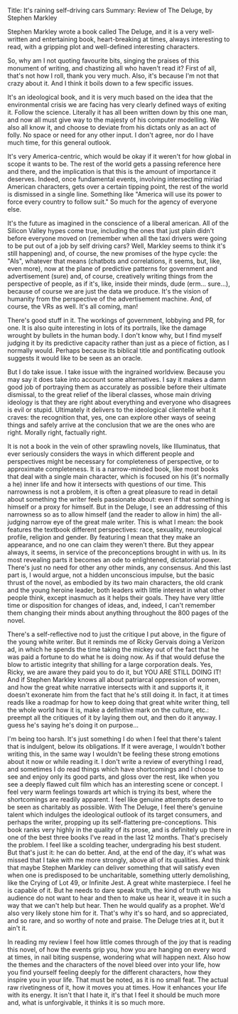Title: It's raining self-driving cars
Summary: Review of The Deluge, by Stephen Markley

Stephen Markley wrote a book called The Deluge, and it is a very well-written and entertaining book, heart-breaking at times, always interesting to read, with a gripping plot and well-defined interesting characters.

So, why am I not quoting favourite bits, singing the praises of this monument of writing, and chastizing all who haven't read it? First of all, that's not how I roll, thank you very much. Also, it's because I'm not that crazy about it. And I think it boils down to a few specific issues.

It's an ideological book, and it is very much based on the idea that the environmental crisis we are facing has very clearly defined ways of exiting it. Follow the science. Literally it has all been written down by this one man, and now all must give way to the majesty of his computer modelling. We also all know it, and choose to deviate from his dictats only as an act of folly. No space or need for any other input. I don't agree, nor do I have much time, for this general outlook.

It's very America-centric, which would be okay if it weren't for how global in scope it wants to be. The rest of the world gets a passing reference here and there, and the implication is that this is the amount of importance it deserves. Indeed, once fundamental events, involving intersecting miriad American characters, gets over a certain tipping point, the rest of the world is dismissed in a single line. Something like "America will use its power to force every country to follow suit." So much for the agency of everyone else.

It's the future as imagined in the conscience of a liberal american. All of the Silicon Valley hypes come true, including the ones that just plain didn't before everyone moved on (remember when all the taxi drivers were going to be put out of a job by self driving cars? Well, Markley seems to think it's still happening) and, of course, the new promises of the hype cycle: the "AIs", whatever that means (chatbots and correlations, it seems, but, like, even more), now at the plane of predictive patterns for government and advertisement (sure) and, of course, creatively writing things from the perspective of people, as if it's, like, inside their minds, dude (erm... sure...), because of course we are just the data we produce. It's the vision of humanity from the perspective of the advertisement machine. And, of course, the VRs as well. It's all coming, man!

There's good stuff in it. The workings of government, lobbying and PR, for one. It is also quite interesting in lots of its portrails, like the damage wrought by bullets in the human body. I don't know why, but I find myself judging it by its predictive capacity rather than just as a piece of fiction, as I normally would. Perhaps because its biblical title and pontificating outlook suggests it would like to be seen as an oracle.

But I do take issue. I take issue with the ingrained worldview. Because you may say it does take into account some alternatives. I say it makes a damn good job of portraying them as accurately as possible before their ultimate dismissal, to the great relief of the liberal classes, whose main driving ideology is that they are right about everything and everyone who disagrees is evil or stupid. Ultimately it delivers to the ideological clientelle what it craves: the recognition that, yes, one can explore other ways of seeing things and safely arrive at the conclusion that we are the ones who are right. Morally right, factually right.

It is not a book in the vein of other sprawling novels, like Illuminatus, that ever seriously considers the ways in which different people and perspectives might be necessary for completeness of perspective, or to approximate completeness. It is a narrow-minded book, like most books that deal with a single main character, which is focused on his (it's normally a he) inner life and how it intersects with questions of our time. This narrowness is not a problem, it is often a great pleasure to read in detail about something the writer feels passionate about: even if that something is himself or a proxy for himself. But in the Deluge, I see an addressing of this narrowness so as to allow himself (and the reader to allow in him) the all-judging narrow eye of the great male writer. This is what I mean: the book features the textbook different perspectives: race, sexuality, neurological profile, religion and gender. By featuring I mean that they make an appearance, and no one can claim they weren't there. But they appear always, it seems, in service of the preconceptions brought in with us. In its most revealing parts it becomes an ode to enlightened, dictatorial power. There's just no need for other any other minds, any consensus. And this last part is, I would argue, not a hidden unconscious impulse, but the basic thrust of the novel, as embodied by its two main characters, the old crank and the young heroine leader, both leaders with little interest in what other people think, except inasmuch as it helps their goals. They have very little time or disposition for changes of ideas, and, indeed, I can't remember them changing their minds about anything throughout the 800 pages of the novel.

There's a self-reflective nod to just the critique I put above, in the figure of the young white writer. But it reminds me of Ricky Gervais doing a Verizon ad, in which he spends the time taking the mickey out of the fact that he was paid a fortune to do what he is doing now. As if that would defuse the blow to artistic integrity that shilling for a large corporation deals. Yes, Ricky, we are aware they paid you to do it, but YOU ARE STILL DOING IT! And if Stephen Markley knows all about patriarcal oppression of women, and how the great white narrative intersects with it and supports it, it doesn't exonerate him from the fact that he's still doing it. In fact, it at times reads like a roadmap for how to keep doing that great white writer thing, tell the whole world how it is, make a definitive mark on the culture, etc.: preempt all the critiques of it by laying them out, and then do it anyway. I guess he's saying he's doing it on purpose...

I'm being too harsh. It's just something I do when I feel that there's talent that is indulgent, below its obligations. If it were average, I wouldn't bother writing this, in the same way I wouldn't be feeling these strong emotions about it now or while reading it. I don't write a review of everything I read, and sometimes I do read things which have shortcomings and I choose to see and enjoy only its good parts, and gloss over the rest, like when you see a deeply flawed cult film which has an interesting scene or concept. I feel very warm feelings towards art which is trying its best, where the shortcomings are readily apparent. I feel like genuine attempts deserve to be seen as charitably as possible. With The Deluge, I feel there's genuine talent which indulges the ideological outlook of its target consumers, and perhaps the writer, propping up its self-flattering pre-conceptions. This book ranks very highly in the quality of its prose, and is definitely up there in one of the best three books I've read in the last 12 months. That's precisely the problem. I feel like a scolding teacher, undergrading his best student. But that's just it: he can do better. And, at the end of the day, it's what was missed that I take with me more strongly, above all of its qualities.  And think that maybe Stephen Markley can deliver something that will satisfy even when one is predisposed to be uncharitable, something utterly demolishing, like the Crying of Lot 49, or Infinite Jest. A great white masterpiece. I feel he is capable of it. But he needs to dare speak truth, the kind of truth we his audience do not want to hear and then to make us hear it, weave it in such a way that we can't help but hear. Then he would qualify as a prophet. We'd also very likely stone him for it. That's why it's so hard, and so appreciated, and so rare, and so worthy of note and praise. The Deluge tries at it, but it ain't it.

In reading my review I feel how little comes through of the joy that is reading this novel, of how the events grip you, how you are hanging on every word at times, in nail biting suspense, wondering what will happen next. Also how the themes and the characters of the novel bleed over into your life, how you find yourself feeling deeply for the different characters, how they inspire you in your life. That must be noted, as it is no small feat. The actual raw rivetingness of it, how it moves you at times. How it enhances your life with its energy. It isn't that I hate it, it's that I feel it should be much more and, what is unforgivable, it thinks it is so much more.


